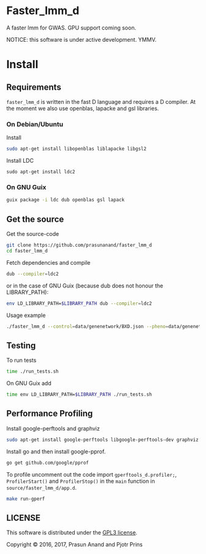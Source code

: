 # Faster_lmm_d

A faster lmm for GWAS. GPU support coming soon.

NOTICE: this software is under active development. YMMV.

# Install

## Requirements

`faster_lmm_d` is written in the fast D language and requires a D
compiler. At the moment we also use openblas, lapacke and gsl
libraries.

### On Debian/Ubuntu

Install

```sh
sudo apt-get install libopenblas liblapacke libgsl2
```

Install LDC

```
sudo apt-get install ldc2
```

### On GNU Guix

```sh
guix package -i ldc dub openblas gsl lapack
```

## Get the source

Get the source-code

```sh
git clone https://github.com/prasunanand/faster_lmm_d
cd faster_lmm_d
```

Fetch dependencies and compile

```sh
dub --compiler=ldc2
```

or in the case of GNU Guix (because dub does not honour the
LIBRARY_PATH):

```sh
env LD_LIBRARY_PATH=$LIBRARY_PATH dub --compiler=ldc2
```

Usage example

```sh
./faster_lmm_d --control=data/genenetwork/BXD.json --pheno=data/genenetwork/104617_at.json --geno=data/genenetwork/BXD.csv --cmd=rqtl
```

## Testing

To run tests

```sh
time ./run_tests.sh
```

On GNU Guix add

```sh
time env LD_LIBRARY_PATH=$LIBRARY_PATH ./run_tests.sh
```


## Performance Profiling

Install google-perftools and graphviz

```sh
sudo apt-get install google-perftools libgoogle-perftools-dev graphviz
```

Install go and then install google-pprof.

```sh
go get github.com/google/pprof
```

To profile uncomment out the code import `gperftools_d.profiler;`, `ProfilerStart()` and `ProfilerStop()` in
the `main` function in `source/faster_lmm_d/app.d`.

```sh
make run-gperf
```

## LICENSE

This software is distributed under the [GPL3 license](https://www.gnu.org/copyleft/gpl.html).

Copyright © 2016, 2017, Prasun Anand and Pjotr Prins
